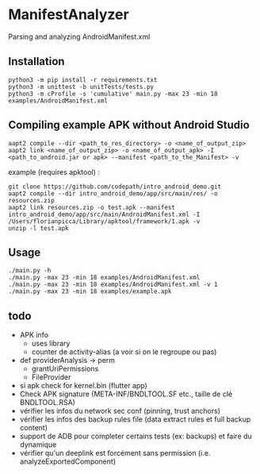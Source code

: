# ManifestAnalyzer
Parsing and analyzing AndroidManifest.xml


## Installation

```
python3 -m pip install -r requirements.txt
python3 -m unittest -b unitTests/tests.py
python3 -m cProfile -s 'cumulative' main.py -max 23 -min 18 examples/AndroidManifest.xml
```

## Compiling example APK without Android Studio
```
aapt2 compile --dir <path_to_res_directory> -o <name_of_output_zip>
aapt2 link <name_of_output_zip> -o <name_of_output_apk> -I <path_to_android.jar or apk> --manifest <path_to_the_Manifest> -v
```

example (requires apktool) : 

```
git clone https://github.com/codepath/intro_android_demo.git
aapt2 compile --dir intro_android_demo/app/src/main/res/ -o resources.zip
aapt2 link resources.zip -o test.apk --manifest intro_android_demo/app/src/main/AndroidManifest.xml -I /Users/florianpicca/Library/apktool/framework/1.apk -v
unzip -l test.apk
```

## Usage

```
./main.py -h
./main.py -max 23 -min 18 examples/AndroidManifest.xml
./main.py -max 23 -min 18 examples/AndroidManifest.xml -v 1
./main.py -max 23 -min 18 examples/example.apk
```

## todo
- APK info
  - uses library
  - counter de activity-alias (a voir si on le regroupe ou pas)
- def providerAnalysis -> perm
	- grantUriPermissions
	- FileProvider
- si apk check for kernel.bin (flutter app)
- Check APK signature (META-INF/BNDLTOOL.SF etc., taille de clé BNDLTOOL.RSA)
- vérifier les infos du network sec conf (pinning, trust anchors)
- vérifier les infos des backup rules file (data extract rules et full backup content)
- support de ADB pour completer certains tests (ex: backups) et faire du dynamique
- vérifier qu'un deeplink est forcément sans permission (i.e. analyzeExportedComponent)
